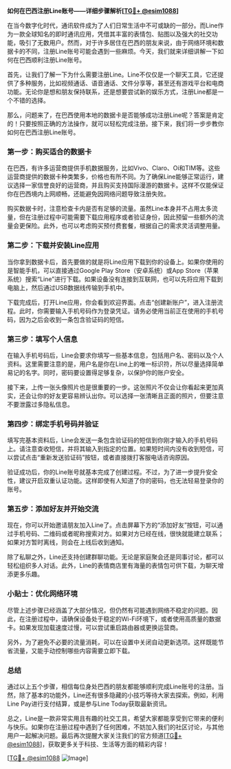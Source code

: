 **如何在巴西注册Line账号——详细步骤解析[[TG💪+ @esim1088](https://t.me/s/esim1088)]**

在当今数字化时代，通讯软件成为了人们日常生活中不可或缺的一部分。而Line作为一款全球知名的即时通讯应用，凭借其丰富的表情包、贴图以及强大的社交功能，吸引了无数用户。然而，对于许多居住在巴西的朋友来说，由于网络环境和数据卡的不同，注册Line账号可能会遇到一些麻烦。今天，我们就来详细讲解一下如何在巴西顺利注册Line账号。

首先，让我们了解一下为什么需要注册Line。Line不仅仅是一个聊天工具，它还提供了多种服务，比如视频通话、语音通话、文件分享等，甚至还有游戏平台和电商功能。无论你是想和朋友保持联系，还是想要尝试新的娱乐方式，注册Line都是一个不错的选择。

那么，问题来了，在巴西使用本地的数据卡是否能够成功注册Line呢？答案是肯定的！只要按照正确的方法操作，就可以轻松完成注册。接下来，我们将一步步教你如何在巴西注册Line账号。

### 第一步：购买适合的数据卡

在巴西，有许多运营商提供手机数据服务，比如Vivo、Claro、Oi和TIM等。这些运营商提供的数据卡种类繁多，价格也有所不同。为了确保Line能够正常运行，建议选择一家信誉良好的运营商，并且购买支持国际漫游的数据卡。这样不仅能保证你在巴西境内上网顺畅，还能避免因网络问题导致注册失败。

购买数据卡时，注意检查卡内是否有足够的流量。虽然Line本身并不占用太多流量，但在注册过程中可能需要下载应用程序或者验证身份，因此预留一些额外的流量会更保险。此外，也可以考虑购买预付费套餐，根据自己的需求灵活调整用量。

### 第二步：下载并安装Line应用

当你拿到数据卡后，首先要做的就是将Line应用下载到你的设备上。如果你使用的是智能手机，可以直接通过Google Play Store（安卓系统）或App Store（苹果系统）搜索“Line”进行下载。如果设备没有连接到互联网，也可以先将应用下载到电脑上，然后通过USB数据线传输到手机中。

下载完成后，打开Line应用，你会看到欢迎界面。点击“创建新账户”，进入注册流程。此时，你需要输入手机号码作为登录凭证。请务必使用当前正在使用的手机号码，因为之后会收到一条包含验证码的短信。

### 第三步：填写个人信息

在输入手机号码后，Line会要求你填写一些基本信息，包括用户名、密码以及个人资料。这里需要注意的是，用户名是你在Line上的唯一标识符，所以尽量选择简单易记的名字。同时，密码要设置得足够复杂，以保护你的账户安全。

接下来，上传一张头像照片也是很重要的一步。这张照片不仅会让你看起来更加真实，还会让你的好友更容易辨认出你。可以选择一张清晰且正面的照片，但要注意不要泄露过多隐私信息。

### 第四步：绑定手机号码并验证

填写完基本资料后，Line会发送一条包含验证码的短信到你刚才输入的手机号码上。请注意查收短信，并将其输入到指定的位置。如果短时间内没有收到短信，可以尝试点击“重新发送验证码”按钮，或者直接拨打客服电话咨询原因。

验证成功后，你的Line账号就基本完成了创建过程。不过，为了进一步提升安全性，建议开启双重认证功能。这样即使有人知道了你的密码，也无法轻易登录你的账号。

### 第五步：添加好友并开始交流

现在，你可以开始邀请朋友加入Line了。点击屏幕下方的“添加好友”按钮，可以通过手机号码、二维码或者昵称搜索对方。如果对方已经在线，很快就能建立联系；如果对方暂时离线，则会在上线后收到通知。

除了私聊之外，Line还支持创建群聊功能。无论是家庭聚会还是同事讨论，都可以轻松组织多人对话。此外，Line的表情商店里有海量的表情包可供下载，为聊天增添更多乐趣。

### 小贴士：优化网络环境

尽管上述步骤已经涵盖了大部分情况，但仍然有可能遇到网络不稳定的问题。因此，在注册过程中，请确保设备处于稳定的Wi-Fi环境下，或者使用高质量的数据卡。如果发现加载速度过慢，可以尝试重启路由器或更换运营商。

另外，为了避免不必要的流量消耗，可以在设置中关闭自动更新选项。这样既能节省流量，又能手动控制哪些内容需要立即下载。

### 总结

通过以上五个步骤，相信每位身处巴西的朋友都能够顺利完成Line账号的注册。当然，除了基本的功能外，Line还有很多隐藏的小技巧等待大家去探索。例如，利用Line Pay进行支付结算，或是参与Line Today获取最新资讯。

总之，Line是一款非常实用且有趣的社交工具，希望大家都能享受到它带来的便利与快乐。如果你在注册过程中遇到了任何困难，不妨加入我们的社区讨论，与其他用户一起解决问题。最后再次提醒大家关注我们的官方频道[[TG💪+ @esim1088](https://t.me/s/esim1088)]，获取更多关于科技、生活等方面的精彩内容！

[[TG💪+ @esim1088](https://t.me/s/esim1088) ![Image](https://i.postimg.cc/4NQfJmqS/Snipaste-2025-05-13-00-14-12.png)]
